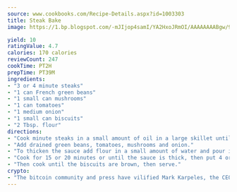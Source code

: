 ```yaml
---
source: www.cookbooks.com/Recipe-Details.aspx?id=1003303
title: Steak Bake
image: https://1.bp.blogspot.com/-mJIjop4samI/YA2HxoJRmOI/AAAAAAAABgw/9Q6cN5purxQQ0M3111-VxRXtHYk4x987wCLcBGAsYHQ/s320/19.png

yield: 10
ratingValue: 4.7
calories: 170 calories
reviewCount: 247
cookTime: PT2H
prepTime: PT39M
ingredients:
- "3 or 4 minute steaks"
- "1 can French green beans"
- "1 small can mushrooms"
- "1 can tomatoes"
- "1 medium onion"
- "1 small can biscuits"
- "2 Tbsp. flour"
directions:
- "Cook minute steaks in a small amount of oil in a large skillet until brown."
- "Add drained green beans, tomatoes, mushrooms and onion."
- "To thicken the sauce add flour in a small amount of water and pour into the mixture."
- "Cook for 15 or 20 minutes or until the sauce is thick, then put 4 or 5 biscuits on top of the mixture after you pour everything into a round baking dish."
- "Then cook until the biscuits are brown, then serve."
crypto:
- "The bitcoin community and press have vilified Mark Karpeles, the CEO of Mt. Gox, as a clown and a con man."
---
```

